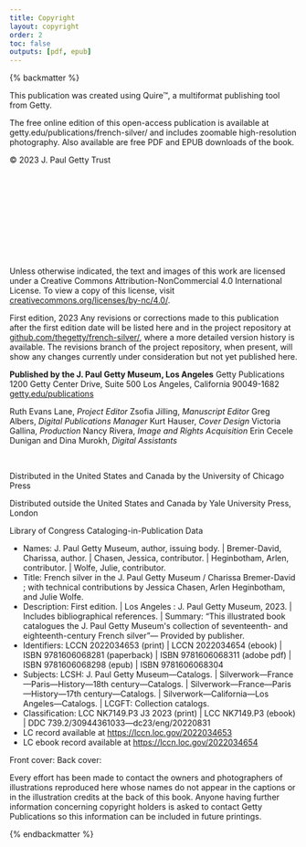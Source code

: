 ```yaml
---
title: Copyright
layout: copyright
order: 2
toc: false
outputs: [pdf, epub]
---
```


{% backmatter %}

This publication was created using Quire™, a multiformat publishing tool from Getty.

The free online edition of this open-access publication is available at getty.edu/publications/french-silver/ and includes zoomable high-resolution photography. Also available are free PDF and EPUB downloads of the book.

© 2023 J. Paul Getty Trust

<svg class="quire-copyright__icon">
<switch>
  <use xlink:href="#cc"></use>
</switch>
<switch>
  <use xlink:href="#cc-by"></use>
</switch>
<switch>
  <use xlink:href="#cc-by-nc"></use>
  <foreignObject width="135" height="30">
      <img src="../img/icons/cc-by-nc.png" alt="CC BY-NC" />
  </foreignObject>
</switch>
</svg>

Unless otherwise indicated, the text and images of this work are licensed under a Creative Commons Attribution-NonCommercial 4.0 International License. To view a copy of this license, visit [creativecommons.org/licenses/by-nc/4.0/](https://creativecommons.org/licenses/by-nc/4.0/).

First edition, 2023
Any revisions or corrections made to this publication after the first edition date will be listed here and in the project repository at [github.com/thegetty/french-silver/](https://github.com/thegetty/french-silver), where a more detailed version history is available. The revisions branch of the project repository, when present, will show any changes currently under consideration but not yet published here.

**Published by the J. Paul Getty Museum, Los Angeles**
Getty Publications
1200 Getty Center Drive, Suite 500
Los Angeles, California 90049-1682
[getty.edu/publications](http://www.getty.edu/publications/)

<div class="block-of-text">

Ruth Evans Lane, *Project Editor*
Zsofia Jilling, *Manuscript Editor*
Greg Albers, *Digital Publications Manager*
Kurt Hauser, *Cover Design*
Victoria Gallina, *Production*
Nancy Rivera, *Image and Rights Acquisition*
Erin Cecele Dunigan and Dina Murokh, *Digital Assistants*

</div>

<br>

Distributed in the United States and Canada by the University of Chicago Press

Distributed outside the United States and Canada by Yale University Press, London

<div class="cip-data">

Library of Congress Cataloging-in-Publication Data

- Names: J. Paul Getty Museum, author, issuing body. | Bremer-David,
   Charissa, author. | Chasen, Jessica, contributor. | Heginbotham, Arlen,
   contributor. | Wolfe, Julie, contributor.  
- Title: French silver in the J. Paul Getty Museum / Charissa Bremer-David ;
   with technical contributions by Jessica Chasen, Arlen Heginbotham, and
   Julie Wolfe.  
- Description: First edition. | Los Angeles : J. Paul Getty Museum, 2023. |
   Includes bibliographical references. | Summary: “This illustrated book
   catalogues the J. Paul Getty Museum's collection of seventeenth- and
   eighteenth-century French silver”— Provided by publisher.  
- Identifiers: LCCN 2022034653 (print) | LCCN 2022034654 (ebook) | ISBN
   9781606068281 (paperback) | ISBN 9781606068311 (adobe pdf) | ISBN
   9781606068298 (epub) | ISBN 9781606068304  
- Subjects: LCSH: J. Paul Getty Museum—Catalogs. |
   Silverwork—France—Paris—History—18th century—Catalogs. |
   Silverwork—France—Paris—History—17th century—Catalogs. |
   Silverwork—California—Los Angeles—Catalogs. | LCGFT: Collection
   catalogs.
- Classification: LCC NK7149.P3 J3 2023  (print) | LCC NK7149.P3  (ebook) |
   DDC 739.2/30944361033—dc23/eng/20220831
- LC record available at https://lccn.loc.gov/2022034653
- LC ebook record available at https://lccn.loc.gov/2022034654

</div>

Front cover:
Back cover:

Every effort has been made to contact the owners and photographers of illustrations reproduced here whose names do not appear in the captions or in the illustration credits at the back of this book. Anyone having further information concerning copyright holders is asked to contact Getty Publications so this information can be included in future printings.

{% endbackmatter %}
